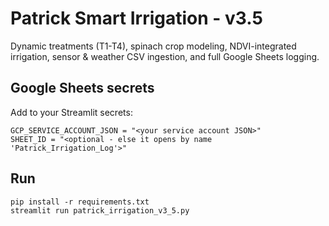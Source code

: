 # Patrick Smart Irrigation - v3.5

Dynamic treatments (T1-T4), spinach crop modeling, NDVI-integrated irrigation, sensor & weather CSV ingestion, and full Google Sheets logging.

## Google Sheets secrets

Add to your Streamlit secrets:
```
GCP_SERVICE_ACCOUNT_JSON = "<your service account JSON>"
SHEET_ID = "<optional - else it opens by name 'Patrick_Irrigation_Log'>"
```

## Run
```
pip install -r requirements.txt
streamlit run patrick_irrigation_v3_5.py
```
